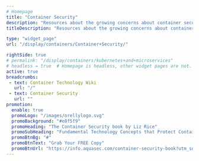 ```yaml
---
# Homepage
title: "Container Security"
description: "Resources about the growing concerns about container security, how to detect security vulnerabilities within containers and images, and security best practices such as secrets management, network segmentation and access control."
titleDescription: "Resources about the growing concerns about container security, how to detect security <a href='/display/containers/container+vulnerabilities+and+threats'>vulnerabilities</a> within containers and <a href='/display/containers/what+is+a+container+image'>images</a>, and <a href='https://blog.aquasec.com/docker-security-best-practices' class='external-link' target='_blank'>security best practices</a> such as <a href='/display/containers/container+secrets+management'>secrets</a> management, network segmentation and access control." 

type: "widget_page"
url: "/display/containers/Container+Security/" 

rightSide: true 
# permalink: "/display/containers/kubernetes+and+microservices"
# headless = true  # Homepage is headless, other widget pages are not.
active: true
breadcrumbs:
 - text: Container Technology Wiki
   url: "/"
 - text: Container Security
   url: ""
promotion:
  enable: true
  promoLogo: "/images/orellylogo.svg"
  promoBackground: "#e8f5f9"
  promoHeading: "The Container Security book by Liz Rice"
  promoSubHeading: "Fundamental Technology Concepts that Protect Containerized Applications"
  promoBtnBg: "#"
  promoBtnText: "Grab Your FREE Copy"
  promoBtnUrl: "https://info.aquasec.com/container-security-book?utm_source=wiki"
---
```


